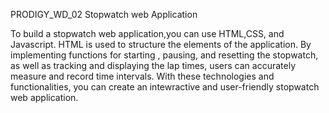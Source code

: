 PRODIGY_WD_02 Stopwatch web Application

To build a stopwatch web application,you can use HTML,CSS, and Javascript. HTML is used to structure the elements of the application. By implementing functions for starting , pausing, and resetting the stopwatch, as well as tracking and displaying the lap times, users can accurately measure and record time intervals. With these technologies and functionalities, you can create an intewractive and user-friendly stopwatch web application.